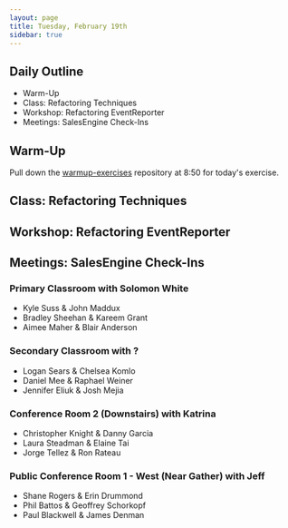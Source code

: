 ```yaml
---
layout: page
title: Tuesday, February 19th
sidebar: true
---
```


## Daily Outline

* Warm-Up
* Class: Refactoring Techniques
* Workshop: Refactoring EventReporter
* Meetings: SalesEngine Check-Ins

## Warm-Up

Pull down the [warmup-exercises](https://github.com/JumpstartLab/warmup-exercises) repository at 8:50 for today's exercise.

## Class: Refactoring Techniques

## Workshop: Refactoring EventReporter

## Meetings: SalesEngine Check-Ins

### Primary Classroom with Solomon White

* Kyle Suss & John Maddux
* Bradley Sheehan & Kareem Grant
* Aimee Maher & Blair Anderson

### Secondary Classroom with ?

* Logan Sears & Chelsea Komlo
* Daniel Mee & Raphael Weiner
* Jennifer Eliuk & Josh Mejia

### Conference Room 2 (Downstairs) with Katrina

* Christopher Knight & Danny Garcia
* Laura Steadman & Elaine Tai
* Jorge Tellez & Ron Rateau

### Public Conference Room 1 - West (Near Gather) with Jeff

* Shane Rogers & Erin Drummond
* Phil Battos & Geoffrey Schorkopf
* Paul Blackwell & James Denman
